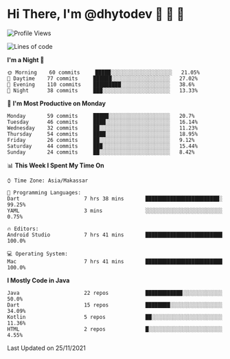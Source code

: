 # Hi There, I'm @dhytodev 👋 👋 👋

<!--
**DhytoDev/dhytodev** is a ✨ _special_ ✨ repository because its `README.md` (this file) appears on your GitHub profile.

Here are some ideas to get you started:

- 🔭 I’m currently working on ...
- 🌱 I’m currently learning ...
- 👯 I’m looking to collaborate on ...
- 🤔 I’m looking for help with ...
- 💬 Ask me about ...
- 📫 How to reach me: ...
- 😄 Pronouns: ...
- ⚡ Fun fact: ...
-->

<!--START_SECTION:waka-->
![Profile Views](http://img.shields.io/badge/Profile%20Views-0-blue)

![Lines of code](https://img.shields.io/badge/From%20Hello%20World%20I%27ve%20Written-284789%20lines%20of%20code-blue)

**I'm a Night 🦉** 

```text
🌞 Morning    60 commits     █████░░░░░░░░░░░░░░░░░░░░   21.05% 
🌆 Daytime    77 commits     ██████░░░░░░░░░░░░░░░░░░░   27.02% 
🌃 Evening    110 commits    █████████░░░░░░░░░░░░░░░░   38.6% 
🌙 Night      38 commits     ███░░░░░░░░░░░░░░░░░░░░░░   13.33%

```
📅 **I'm Most Productive on Monday** 

```text
Monday       59 commits     █████░░░░░░░░░░░░░░░░░░░░   20.7% 
Tuesday      46 commits     ████░░░░░░░░░░░░░░░░░░░░░   16.14% 
Wednesday    32 commits     ██░░░░░░░░░░░░░░░░░░░░░░░   11.23% 
Thursday     54 commits     ████░░░░░░░░░░░░░░░░░░░░░   18.95% 
Friday       26 commits     ██░░░░░░░░░░░░░░░░░░░░░░░   9.12% 
Saturday     44 commits     ███░░░░░░░░░░░░░░░░░░░░░░   15.44% 
Sunday       24 commits     ██░░░░░░░░░░░░░░░░░░░░░░░   8.42%

```


📊 **This Week I Spent My Time On** 

```text
⌚︎ Time Zone: Asia/Makassar

💬 Programming Languages: 
Dart                     7 hrs 38 mins       ████████████████████████░   99.25% 
YAML                     3 mins              ░░░░░░░░░░░░░░░░░░░░░░░░░   0.75%

🔥 Editors: 
Android Studio           7 hrs 41 mins       █████████████████████████   100.0%

💻 Operating System: 
Mac                      7 hrs 41 mins       █████████████████████████   100.0%

```

**I Mostly Code in Java** 

```text
Java                     22 repos            ████████████░░░░░░░░░░░░░   50.0% 
Dart                     15 repos            ████████░░░░░░░░░░░░░░░░░   34.09% 
Kotlin                   5 repos             ██░░░░░░░░░░░░░░░░░░░░░░░   11.36% 
HTML                     2 repos             █░░░░░░░░░░░░░░░░░░░░░░░░   4.55%

```



 Last Updated on 25/11/2021
<!--END_SECTION:waka-->
